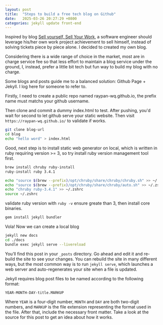 ```yaml
---
layout: post
title:  "Steps to build a free tech blog on Github"
date:   2025-03-26 20:27:29 +0800
categories: jekyll update front-end
---
```


Inspired by blog [Sell yourself, Sell Your Work][sell-urs-sell-ur-work], a software engineer should leverage his/her own work project achievement to sell himself, instead of solving tickets piece by piece alone. I decided to created my own blog.

Considering there is a wide range of choice in the market, most are in charge service fee so that less effort to maintain a blog service under the ground, I, instead, prefer a little bit tech but fun way to build my blog with no charge.

<!-- describe my initiatie and goal of blog -->

Some blogs and posts guide me to a balanced solution: Github Page + Jekyll. I log here for someone to refer to.

Firstly, I need to create a public repo named raypan-wq.github.io, the prefix name must matchs your github username.

Then clone and commit a dummy index.html to test. After pushing, you'd wait for second to let github serve your static website. Then visit `https://raypan-wq.github.io/` to validate if works.

```sh
git clone blog-url
cd blog
echo "hello word" > index.html
```

Good, next step is to install static web generator on local, which is written in ruby requiring version >= 3, so try install ruby version management tool first.

```sh
brew install chruby ruby-install
ruby-install ruby 3.4.1
```

```sh
echo "source $(brew --prefix)/opt/chruby/share/chruby/chruby.sh" >> ~/.zshrc
echo "source $(brew --prefix)/opt/chruby/share/chruby/auto.sh" >> ~/.zshrc
echo "chruby ruby-3.4.1" >> ~/.zshrc 
source ~/.zshrc
```
validate ruby version with `ruby -v` ensure greate than 3, then install core binaries.

```sh
gem install jekyll bundler
```

Vola! Now we can create a local blog

```sh
jekyll new docs
cd ./docs
bundle exec jekyll serve --livereload
```

You’ll find this post in your `_posts` directory. Go ahead and edit it and re-build the site to see your changes. You can rebuild the site in many different ways, but the most common way is to run `jekyll serve`, which launches a web server and auto-regenerates your site when a file is updated.

Jekyll requires blog post files to be named according to the following format:

`YEAR-MONTH-DAY-title.MARKUP`

Where `YEAR` is a four-digit number, `MONTH` and `DAY` are both two-digit numbers, and `MARKUP` is the file extension representing the format used in the file. After that, include the necessary front matter. Take a look at the source for this post to get an idea about how it works.

[sell-urs-sell-ur-work]: https://www.solipsys.co.uk/new/SellYourselfSellYourWork.html?yc25hn